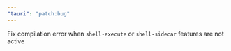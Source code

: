 ```yaml
---
"tauri": "patch:bug"
---
```


Fix compilation error when `shell-execute` or `shell-sidecar` features are not active